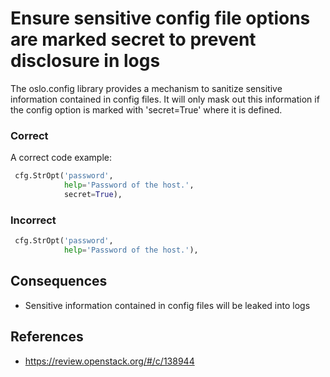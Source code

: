 
Ensure sensitive config file options are marked secret to prevent disclosure in logs
=====================

The oslo.config library provides a mechanism to sanitize sensitive information contained in config files.  It will only mask out this information if the config option is marked with 'secret=True' where it is defined.

### Correct
A correct code example:
```python
 cfg.StrOpt('password',
            help='Password of the host.',
            secret=True),
```

### Incorrect
```python
 cfg.StrOpt('password',
            help='Password of the host.'),
```

## Consequences

* Sensitive information contained in config files will be leaked into logs

## References

* https://review.openstack.org/#/c/138944
